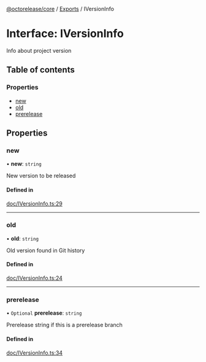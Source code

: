 [@octorelease/core](../README.md) / [Exports](../modules.md) / IVersionInfo

# Interface: IVersionInfo

Info about project version

## Table of contents

### Properties

- [new](IVersionInfo.md#new)
- [old](IVersionInfo.md#old)
- [prerelease](IVersionInfo.md#prerelease)

## Properties

### new

• **new**: `string`

New version to be released

#### Defined in

[doc/IVersionInfo.ts:29](https://github.com/zowe-actions/octorelease/blob/0333bce/packages/core/src/doc/IVersionInfo.ts#L29)

___

### old

• **old**: `string`

Old version found in Git history

#### Defined in

[doc/IVersionInfo.ts:24](https://github.com/zowe-actions/octorelease/blob/0333bce/packages/core/src/doc/IVersionInfo.ts#L24)

___

### prerelease

• `Optional` **prerelease**: `string`

Prerelease string if this is a prerelease branch

#### Defined in

[doc/IVersionInfo.ts:34](https://github.com/zowe-actions/octorelease/blob/0333bce/packages/core/src/doc/IVersionInfo.ts#L34)
